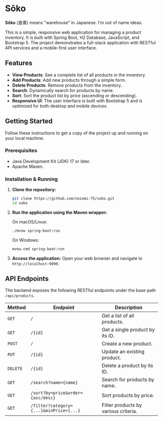 # Sōko

**Sōko** (倉庫) means "warehouse" in Japanese. I'm out of name ideas.

This is a simple, responsive web application for managing a product inventory. It is built with Spring Boot, H2 Database, JavaScript, and Bootstrap 5. The project demonstrates a full-stack application with RESTful API services and a mobile-first user interface.

## Features

- **View Products**: See a complete list of all products in the inventory.
- **Add Products**: Add new products through a simple form.
- **Delete Products**: Remove products from the inventory.
- **Search**: Dynamically search for products by name.
- **Sort**: Sort the product list by price (ascending or descending).
- **Responsive UI**: The user interface is built with Bootstrap 5 and is optimized for both desktop and mobile devices.

## Getting Started

Follow these instructions to get a copy of the project up and running on your local machine.

### Prerequisites

- Java Development Kit (JDK) 17 or later.
- Apache Maven.

### Installation & Running

1.  **Clone the repository:**
    ```sh
    git clone https://github.com/nozomi-75/soko.git
    cd soko
    ```

2.  **Run the application using the Maven wrapper:**

    On macOS/Linux:
    ```sh
    ./mvnw spring-boot:run
    ```

    On Windows:
    ```sh
    mvnw.cmd spring-boot:run
    ```

3.  **Access the application:**
    Open your web browser and navigate to `http://localhost:9090`.

## API Endpoints

The backend exposes the following RESTful endpoints under the base path `/api/products`.

| Method | Endpoint                                       | Description                               |
|--------|------------------------------------------------|-------------------------------------------|
| `GET`    | `/`                                            | Get a list of all products.               |
| `GET`    | `/{id}`                                        | Get a single product by its ID.           |
| `POST`   | `/`                                            | Create a new product.                     |
| `PUT`    | `/{id}`                                        | Update an existing product.               |
| `DELETE` | `/{id}`                                        | Delete a product by its ID.               |
| `GET`    | `/search?name={name}`                          | Search for products by name.              |
| `GET`    | `/sort?by=price&order={asc/desc}`              | Sort products by price.                   |
| `GET`    | `/filter?category={...}&minPrice={...}`        | Filter products by various criteria.      |